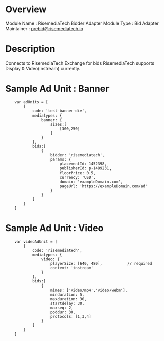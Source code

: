 # Overview

Module Name : RisemediaTech Bidder Adapter
Module Type : Bid Adapter
Maintainer : prebid@risemediatech.io

# Description
Connects to RisemediaTech Exchange for bids
RisemediaTech supports Display & Video(Instream) currently.

# Sample Ad Unit : Banner
```
    var adUnits = [
        {
            code: 'test-banner-div',
            mediatypes: {
                banner: {
                    sizes:[
                        [300,250]
                    ]
                }
            },
            bids:[
                {
                    bidder: 'risemediatech',
                    params: {
                        placementId: 1452398,
                        publisherId: p-1489231,   
                        floorPrice: 0.5,        
                        currency: 'USD',
                        domain: 'exampleDomain.com',
                        pageUrl: 'https://exampleDomain.com/ad'
                    }
                }
            ]
        }
    ]
```

# Sample Ad Unit : Video
``` 
    var videoAdUnit = [
        {
            code: 'risemediatech',
            mediatypes: {
                video: {
                    playerSize: [640, 480],           // required
                    context: 'instream'
                }
            },
            bids:[
                {
                    mimes: ['video/mp4','video/webm'],
                    minduration: 5,
                    maxduration: 30,
                    startdelay: 30,
                    maxseq: 2,
                    poddur: 30,
                    protocols: [1,3,4]
                }
            ]
        }
    ]
